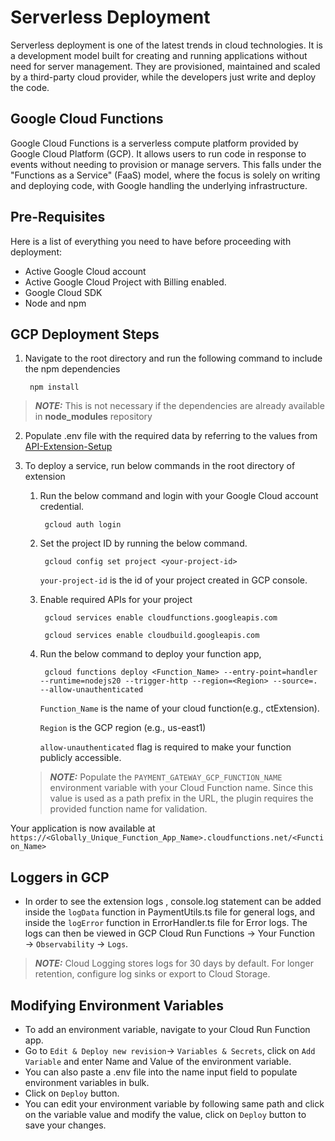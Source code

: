 # Serverless Deployment

Serverless deployment is one of the latest trends in cloud technologies. It is a development model built for creating and running applications without need for server management. They are provisioned, maintained and scaled by a third-party cloud provider, while the developers just write and deploy the code.

## Google Cloud Functions

Google Cloud Functions is a serverless compute platform provided by Google Cloud Platform (GCP). It allows users to run code in response to events without needing to provision or manage servers. This falls under the "Functions as a Service" (FaaS) model, where the focus is solely on writing and deploying code, with Google handling the underlying infrastructure.

## Pre-Requisites

Here is a list of everything you need to have before proceeding with deployment:

- Active Google Cloud account
- Active Google Cloud Project with Billing enabled.
- Google Cloud SDK 
- Node and npm

## GCP Deployment Steps

1.  Navigate to the root directory and run the following command to include the npm dependencies

         npm install

> **_NOTE:_** This is not necessary if the dependencies are already available in <b>node_modules</b> repository

2.  Populate .env file with the required data by referring to the values from [API-Extension-Setup](API-Extension-Setup.md#configuration)

3.  To deploy a service, run below commands in the root directory of extension

    1.  Run the below command and login with your Google Cloud account credential.

             gcloud auth login

    2.  Set the project ID by running the below command.

             gcloud config set project <your-project-id>

        `your-project-id` is the id of your project created in GCP console.
    
    3.  Enable required APIs for your project
 
             gcloud services enable cloudfunctions.googleapis.com

             gcloud services enable cloudbuild.googleapis.com
    
    4.  Run the below command to deploy your function app,

             gcloud functions deploy <Function_Name> --entry-point=handler --runtime=nodejs20 --trigger-http --region=<Region> --source=. --allow-unauthenticated

        `Function_Name` is the name of your cloud function(e.g., ctExtension).

        `Region` is the GCP region (e.g., us-east1)

        `allow-unauthenticated` flag is required to make your function publicly accessible.
    
    > **_NOTE:_** Populate the `PAYMENT_GATEWAY_GCP_FUNCTION_NAME` environment variable with your Cloud Function name. Since this value is used as a path prefix in the URL, the plugin requires the provided function name for validation.

Your application is now available at `https://<Globally_Unique_Function_App_Name>.cloudfunctions.net/<Function_Name>`

## Loggers in GCP

- In order to see the extension logs , console.log statement can be added inside the `logData` function in PaymentUtils.ts file for general logs, and inside the `logError` function in ErrorHandler.ts file for Error logs. The logs can then be viewed in GCP Cloud Run Functions → Your Function →  `Observability` -> `Logs`.

> **_NOTE:_** Cloud Logging stores logs for 30 days by default. For longer retention, configure log sinks or export to Cloud Storage.

## Modifying Environment Variables

- To add an environment variable, navigate to your Cloud Run Function app.
- Go to `Edit & Deploy new revision`-> `Variables & Secrets`, click on `Add Variable` and enter Name and Value of the environment variable.
- You can also paste a .env file into the name input field to populate environment variables in bulk.
- Click on `Deploy` button.
- You can edit your environment variable by following same path and click on the variable value and modify the value, click on `Deploy` button to save your changes.